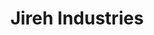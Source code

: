 ---
layout: project
order: 10
metatitle: Jireh Industries ✕ Esten.co
metadescription: Designers and manufacturers of scanners that assist with testing in the oil & gas, power generation, and aerospace industries.
device: desktop
title: Jireh Industries
headline: Industry leading scanners designed for industrial application
hyperlink: https://www.jireh.com/
hex: "ED2027"
hex2: "f9bcbe"
agency: Lift Interactive
type: E-Commerce
role: Design
bug: jireh-bug.png
cardbackground: jireh-background.png
cardbackgroundalt:  Jireh supporting graphic of the Navic industrial scanner
herographic: jireh-herographic.jpg
herographicalt: Homepage screenshot of the Jireh website
introimg: jireh-1.jpg
introimgalt: Grid of screenshots from various pages of the Jireh website
screens1title: Industry Leaders
screens1description: Jireh came to us looking for a streamline solution users could build and purchase custom scanners from numerous options and variations.</br>Our approach included an easily-updatable product database and a quote request system with integrated customer support. The design visually demonstrated the products premium quality while ensuring customers could view products and specs with ease.
screens1desktop: jireh-screen-1.jpg
screens1desktopalt: Responsive desktop screenshot of the Jireh Industries product "catalog" page
screens2desktop: jireh-screen-2.jpg
screens2desktopalt: Responsive desktop screenshot of the Jireh Industries "home" page
screens3desktop: jireh-screen-3.jpg
screens3desktopalt: Responsive desktop screenshot of the Jireh Industries product "navic" product page
bustoutimage: jireh-introimage.jpg
bustoutimagealt:
<!-- screens2title: -->
<!-- screens2description: -->
<!-- screens2linktext: -->
<!-- screens2linkurl: -->
screens2firstimage: jireh-mobile1.jpg
screens2firstimagealt: Responsive mobile screenshot of the Jireh Industries "navic corrosion mapping scanner" product page
screens2secondimage: jireh-mobile2.jpg
screens2secondimagealt: Responsive mobile screenshot of the Jireh Industries "products" listing page
screens2thirdimage: jireh-mobile3.jpg
screens2thirdimagealt: Responsive mobile screenshot of the Jireh Industries product "component identification" page
screens2fourthimage: jireh-mobile4.jpg
screens2fourthimagealt: Responsive mobile screenshot of the Jireh Industries product "kit contents" page
<!-- screens3title: -->
<!-- screens3blockquote: -->
<!-- screens3description: -->
<!-- screens3linktext: -->
<!-- screens3linkurl: -->
outroimage: jireh-2.jpg
outroimagealt: Grid of screenshots from various pages of the Jireh website
svg-box: "0 0 250 246"
svg-path: "M7.81597009e-13,245.575221 L7.81597009e-13,0 L250,0 L250,245.575221 L7.81597009e-13,245.575221 Z M41.0714286,98.6143356 L41.0714286,98.6948054 L150.583686,98.6948054 L150.583686,125.241807 C150.583686,138.849258 139.21549,149.913861 125.245331,149.913861 C111.275171,149.913861 99.898767,138.849258 99.898767,125.241807 L41.0714286,125.442982 C41.0714286,171.013054 78.9189041,208.093558 125.450533,208.093558 C171.973953,208.093558 209.821429,171.013054 209.821429,125.442982 L209.681891,125.442982 C209.690099,125.370559 209.698307,125.306183 209.698307,125.241807 L209.698307,40.9898803 L41.0714286,40.9898803 L41.0714286,98.6143356 Z"
---